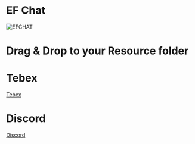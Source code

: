 # EF Chat

![EFCHAT](https://github.com/blastersuraj/ef-chat/assets/104319683/7a6a7afc-f692-4a72-aed2-66198fa7abab)


<h1>

Drag & Drop to your Resource folder

</h1>


# Tebex

[Tebex](https://ef-development.tebex.io/)

# Discord

[Discord](https://discord.gg/ef-development-tm-936207653145833503)
